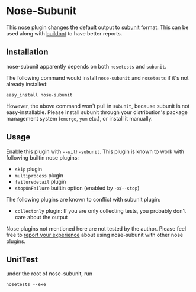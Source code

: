 Nose-Subunit
============

This [nose] plugin changes the default output to [subunit] format. This can be used along with [buildbot] to have better reports.

Installation
-------
nose-subunit apparently depends on both `nosetests` and `subunit`.

The following command would install `nose-subunit` and `nosetests` if it's not already installed:

	easy_install nose-subunit

However, the above command won't pull in `subunit`, because subunit is not easy-installable. Please install subunit through your distribution's package management system (`emerge`, `yum` etc.), or install it manually.

Usage
-----
Enable this plugin with `--with-subunit`. This plugin is known to work with following builtin nose plugins:

  - `skip` plugin
  - `multiprocess` plugin
  - `failuredetail` plugin
  - `stopOnFailure` builtin option (enabled by `-x`/`--stop`)

The following plugins are known to conflict with subunit plugin:

  - `collectonly` plugin: If you are only collecting tests, you probably don't care about the output

Nose plugins not mentioned here are not tested by the author. Please feel free to [report your experience] about using nose-subunit with other nose plugins.

UnitTest
--------
under the root of nose-subunit, run

	nosetests --exe

  [nose]: http://somethingaboutorange.com/mrl/projects/nose/
  [subunit]: https://launchpad.net/subunit/
  [buildbot]: http://buildbot.net/
  [report your experience]: mailto:liucougar@gmail.com
